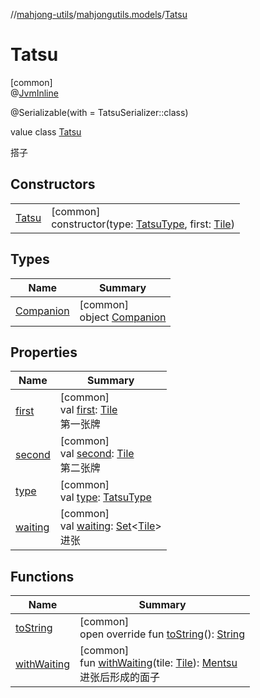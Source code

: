 //[mahjong-utils](../../../index.md)/[mahjongutils.models](../index.md)/[Tatsu](index.md)

# Tatsu

[common]\
@[JvmInline](https://kotlinlang.org/api/latest/jvm/stdlib/kotlin-stdlib/kotlin.jvm/-jvm-inline/index.html)

@Serializable(with = TatsuSerializer::class)

value class [Tatsu](index.md)

搭子

## Constructors

| | |
|---|---|
| [Tatsu](-tatsu.md) | [common]<br>constructor(type: [TatsuType](../-tatsu-type/index.md), first: [Tile](../-tile/index.md)) |

## Types

| Name | Summary |
|---|---|
| [Companion](-companion/index.md) | [common]<br>object [Companion](-companion/index.md) |

## Properties

| Name | Summary |
|---|---|
| [first](first.md) | [common]<br>val [first](first.md): [Tile](../-tile/index.md)<br>第一张牌 |
| [second](second.md) | [common]<br>val [second](second.md): [Tile](../-tile/index.md)<br>第二张牌 |
| [type](type.md) | [common]<br>val [type](type.md): [TatsuType](../-tatsu-type/index.md) |
| [waiting](waiting.md) | [common]<br>val [waiting](waiting.md): [Set](https://kotlinlang.org/api/latest/jvm/stdlib/kotlin-stdlib/kotlin.collections/-set/index.html)&lt;[Tile](../-tile/index.md)&gt;<br>进张 |

## Functions

| Name | Summary |
|---|---|
| [toString](to-string.md) | [common]<br>open override fun [toString](to-string.md)(): [String](https://kotlinlang.org/api/latest/jvm/stdlib/kotlin-stdlib/kotlin/-string/index.html) |
| [withWaiting](with-waiting.md) | [common]<br>fun [withWaiting](with-waiting.md)(tile: [Tile](../-tile/index.md)): [Mentsu](../-mentsu/index.md)<br>进张后形成的面子 |

